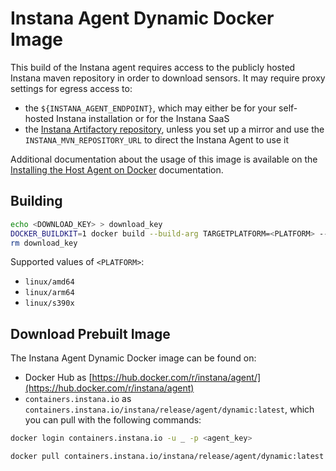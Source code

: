 # Instana Agent Dynamic Docker Image

This build of the Instana agent requires access to the publicly hosted Instana maven repository in order to download sensors.
It may require proxy settings for egress access to:

* the `${INSTANA_AGENT_ENDPOINT}`, which may either be for your self-hosted Instana installation or for the Instana SaaS
* the [Instana Artifactory repository](https://artifact-public.instana.io/), unless you set up a mirror and use the `INSTANA_MVN_REPOSITORY_URL` to direct the Instana Agent to use it

Additional documentation about the usage of this image is available on the [Installing the Host Agent on Docker](https://www.instana.com/docs/setup_and_manage/host_agent/on/docker) documentation.

## Building

```sh
echo <DOWNLOAD_KEY> > download_key
DOCKER_BUILDKIT=1 docker build --build-arg TARGETPLATFORM=<PLATFORM> --secret id=download_key,src=download_key --no-cache . -t instana-agent
rm download_key
```

Supported values of `<PLATFORM>`:

* `linux/amd64`
* `linux/arm64`
* `linux/s390x`

## Download Prebuilt Image

The Instana Agent Dynamic Docker image can be found on:

* Docker Hub as [https://hub.docker.com/r/instana/agent/](https://hub.docker.com/r/instana/agent)
* `containers.instana.io` as `containers.instana.io/instana/release/agent/dynamic:latest`, which you can pull with the following commands:

```sh
docker login containers.instana.io -u _ -p <agent_key>

docker pull containers.instana.io/instana/release/agent/dynamic:latest
```
